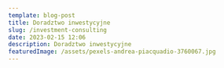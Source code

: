 ```yaml
---
template: blog-post
title: Doradztwo inwestycyjne
slug: /investment-consulting
date: 2023-02-15 12:06
description: Doradztwo inwestycyjne
featuredImage: /assets/pexels-andrea-piacquadio-3760067.jpg
---
```




